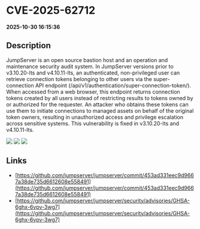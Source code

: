# CVE-2025-62712

**2025-10-30 16:15:36**

## Description
JumpServer is an open source bastion host and an operation and maintenance security audit system. In JumpServer versions prior to v3.10.20-lts and v4.10.11-lts, an authenticated, non-privileged user can retrieve connection tokens belonging to other users via the super-connection API endpoint (/api/v1/authentication/super-connection-token/). When accessed from a web browser, this endpoint returns connection tokens created by all users instead of restricting results to tokens owned by or authorized for the requester. An attacker who obtains these tokens can use them to initiate connections to managed assets on behalf of the original token owners, resulting in unauthorized access and privilege escalation across sensitive systems. This vulnerability is fixed in v3.10.20-lts and v4.10.11-lts.

![](https://img.shields.io/static/v1?label=Score&message=9.6&color=red)
![](https://img.shields.io/static/v1?label=Severity&message=CRITICAL&color=red)
![](https://img.shields.io/static/v1?label=CWE&message=Auth&color=green)

## Links
- [https://github.com/jumpserver/jumpserver/commit/453ad331eec9d9667a38de735d6612608e558491](https://github.com/jumpserver/jumpserver/commit/453ad331eec9d9667a38de735d6612608e558491)
- [https://github.com/jumpserver/jumpserver/security/advisories/GHSA-6ghx-6vpv-3wg7](https://github.com/jumpserver/jumpserver/security/advisories/GHSA-6ghx-6vpv-3wg7)
